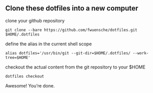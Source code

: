 ## Clone these dotfiles into a new computer

clone your github repository

```
git clone --bare https://github.com/fwuensche/dotfiles.git $HOME/.dotfiles
```

define the alias in the current shell scope

```
alias dotfiles='/usr/bin/git --git-dir=$HOME/.dotfiles/ --work-tree=$HOME'
```

checkout the actual content from the git repository to your $HOME

```
dotfiles checkout
```

Awesome! You’re done.
